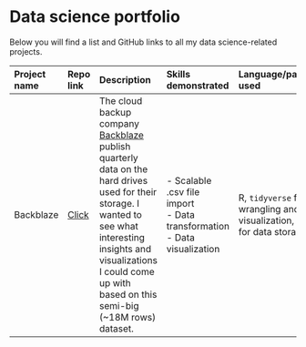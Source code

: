 # Data science portfolio

Below you will find a list and GitHub links to all my data science-related projects.

| Project name | Repo link | Description | Skills demonstrated | Language/packages used |
|:-------------|:-----|:------------|:--------------------|:-----------------------|
| Backblaze | [Click](https://github.com/sebastianohrn/backblaze) | The cloud backup company [Backblaze](www.backblaze.com) publish quarterly data on the hard drives used for their storage. I wanted to see what interesting insights  and visualizations I could come up with based on this semi-big (~18M rows) dataset. | - Scalable .csv file import <br> - Data transformation <br> - Data visualization | R, `tidyverse` for data wrangling and visualization, `feather` for data storage.